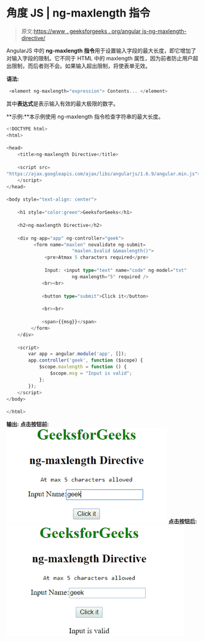 # 角度 JS | ng-maxlength 指令

> 原文:[https://www . geeksforgeeks . org/angular js-ng-maxlength-directive/](https://www.geeksforgeeks.org/angularjs-ng-maxlength-directive/)

AngularJS 中的 **ng-maxlength 指令**用于设置输入字段的最大长度，即它增加了对输入字段的限制。它不同于 HTML 中的 maxlength 属性，因为前者防止用户超出限制，而后者则不会。如果输入超出限制，将使表单无效。

**语法:**

```ts
 <element ng-maxlength="expression"> Contents... </element> 
```

其中**表达式**是表示输入有效的最大极限的数字。

**示例:**本示例使用 ng-maxlength 指令检查字符串的最大长度。

```ts
<!DOCTYPE html>
<html>

<head>
    <title>ng-maxlength Directive</title>

    <script src=
"https://ajax.googleapis.com/ajax/libs/angularjs/1.6.9/angular.min.js">
    </script>
</head>

<body style="text-align: center">

    <h1 style="color:green">GeeksforGeeks</h1>

    <h2>ng-maxlength Directive</h2>

    <div ng-app="app" ng-controller="geek">
          <form name="maxlen" novalidate ng-submit=
                        "maxlen.$valid &&maxlength()">
              <pre>Atmax 5 characters required</pre>

              Input: <input type="text" name="code" ng-model="txt"
                        ng-maxlength="5" required />
             <br><br>

             <button type="submit">Click it</button>

             <br><br>

             <span>{{msg}}</span>
         </form>
    </div>

    <script>
        var app = angular.module('app', []);
        app.controller('geek', function ($scope) {
            $scope.maxlength = function () {
                $scope.msg = "Input is valid";
            };
        });
    </script>
</body>

</html>
```

**输出:**
**点击按钮前:**
![ngmaxlength](img/dd2b52bdccf6c96d69b1cc05c602ebbf.png)
**点击按钮后:**
![ngmaxlength](img/b2bf5bc2413666c1df979cdac81ecf3d.png)